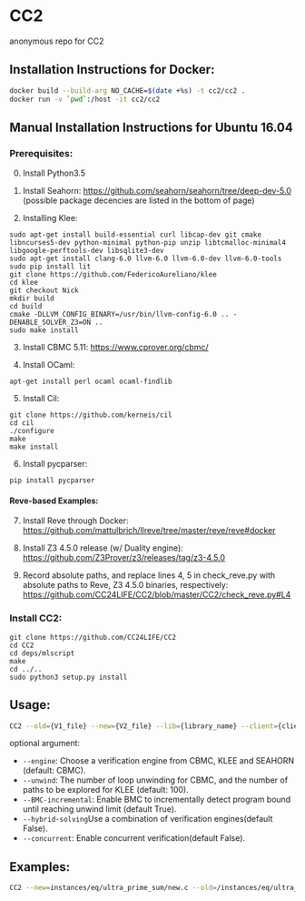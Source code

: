 # CC2
anonymous repo for CC2 

## Installation Instructions for Docker:
```bash
docker build --build-arg NO_CACHE=$(date +%s) -t cc2/cc2 .
docker run -v `pwd`:/host -it cc2/cc2
```

## Manual Installation Instructions for Ubuntu 16.04
### Prerequisites:
0. Install Python3.5

1. Install Seahorn: https://github.com/seahorn/seahorn/tree/deep-dev-5.0 (possible package decencies are listed in 
the bottom of page)

2.  Installing Klee:
```
sudo apt-get install build-essential curl libcap-dev git cmake libncurses5-dev python-minimal python-pip unzip libtcmalloc-minimal4 libgoogle-perftools-dev libsqlite3-dev
sudo apt-get install clang-6.0 llvm-6.0 llvm-6.0-dev llvm-6.0-tools
sudo pip install lit
git clone https://github.com/FedericoAureliano/klee
cd klee
git checkout Nick
mkdir build
cd build
cmake -DLLVM_CONFIG_BINARY=/usr/bin/llvm-config-6.0 .. -DENABLE_SOLVER_Z3=ON ..
sudo make install
```

3. Install CBMC 5.11: https://www.cprover.org/cbmc/

4. Install OCaml:
```
apt-get install perl ocaml ocaml-findlib
```

5. Install Cil: 
```
git clone https://github.com/kerneis/cil
cd cil
./configure
make
make install
```

6. Install pycparser: 
```
pip install pycparser
```

#### Reve-based Examples:
7. Install Reve through Docker: https://github.com/mattulbrich/llreve/tree/master/reve/reve#docker

8. Install Z3 4.5.0 release (w/ Duality engine):  https://github.com/Z3Prover/z3/releases/tag/z3-4.5.0

9. Record absolute paths, and replace lines 4, 5 in check_reve.py with absolute paths to Reve, Z3 4.5.0 binaries, respectively:  https://github.com/CC24LIFE/CC2/blob/master/CC2/check_reve.py#L4

<!-- 10. Clone pycparser (https://github.com/eliben/pycparser/) and replace lines 1837, 1840 with absolute local path to "pycparser/utils/fake_libc_include": https://github.com/CC24LIFE/CC2/blob/master/CC2/checker_simple.py#L1837 -->

### Install CC2:
```
git clone https://github.com/CC24LIFE/CC2
cd CC2
cd deps/mlscript
make 
cd ../..
sudo python3 setup.py install
```

## Usage:
```bash
CC2 --old={V1_file} --new={V2_file} --lib={library_name} --client={client_name}
```
optional argument:
- `--engine`: Choose a verification engine from CBMC, KLEE and SEAHORN (default: CBMC).
- `--unwind`: The number of loop unwinding for CBMC, and the number of paths to be explored for KLEE (default: 100). 
- `--BMC-incremental`: Enable BMC to incrementally detect program bound until reaching unwind limit (default True).
- `--hybrid-solving`Use a combination of verification engines(default False).
- `--concurrent`: Enable concurrent verification(default False).

## Examples:
```bash
CC2 --new=instances/eq/ultra_prime_sum/new.c --old=/instances/eq/ultra_prime_sum/old.c --lib=lib --client=client --engine=CBMC --unwind=20 --concurrent=True --hybrid-solving=True 
```
